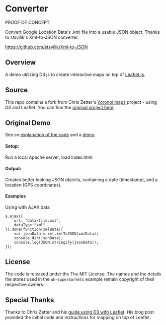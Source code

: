 Converter
===========

PROOF OF CONCEPT.

Convert Google Location Data's .kml file into a usable JSON object. Thanks to stsvilik's Xml-to-JSON converter.

https://github.com/stsvilik/Xml-to-JSON

Overview
---
A demo utilizing D3.js to create interactive maps on top of [Leaflet.js](http://leafletjs.com/).

Source
---

This repo contains a fork from Chris Zetter's [Voronoi maps](http://chriszetter.com/blog/2014/06/14/visualising-supermarkets-with-a-voronoi-diagram/) project - using D3 and Leaflet. You can find the [original project here](https://github.com/zetter/voronoi-maps).

Original Demo
---

See an [explanation of the code](http://chriszetter.com/blog/2014/06/15/building-a-voronoi-map-with-d3-and-leaflet/) and a [demo](http://chriszetter.com/voronoi-map/examples/uk-supermarkets/).

#### Setup:

Run a local Apache server, load index.html

#### Output:

Creates better looking JSON objects, containing a date (timestamp), and a location (GPS coordinates).

#### Examples

Using with AJAX data

	$.ajax({
		url: "data/file.xml",
		dataType:"xml"
	}).done(function(xmlData){
		var jsonData = xml.xmlToJSON(xmlData);
		console.dir(jsonData);
		console.log(JSON.stringify(jsonData));
	});

License
---

The code is released under the The MIT License. The names and the details the stores used in the `uk-supermarkets` example remain copyright of their respective owners.

Special Thanks
---

Thanks to Chris Zetter and his [guide using D3 with Leaflet](http://chriszetter.com/blog/2014/06/15/building-a-voronoi-map-with-d3-and-leaflet/). His blog post provided the initial code and instructions for mapping on top of Leaflet.